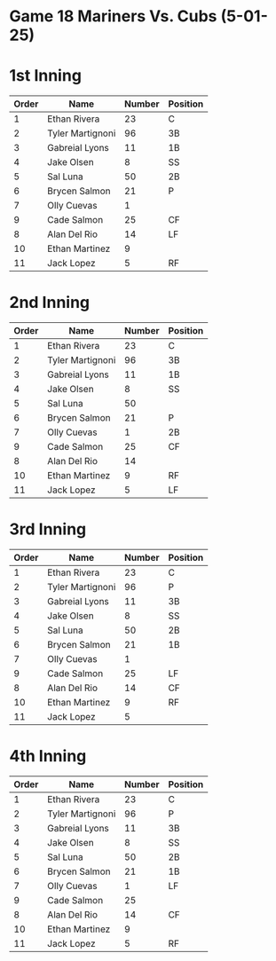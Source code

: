 # Game 18 Mariners Vs. Cubs (5-01-25)

# 1st Inning

| Order | Name | Number | Position |
| --- | --- 			 | --- | --- |
| 1   | Ethan Rivera     | 23  | C   |
| 2   | Tyler Martignoni | 96  | 3B  |
| 3   | Gabreial Lyons   | 11  | 1B  |
| 4   | Jake Olsen       | 8   | SS  |
| 5   | Sal Luna         | 50  | 2B  |
| 6   | Brycen Salmon    | 21  | P   |
| 7   | Olly Cuevas      | 1   |     |
| 9   | Cade Salmon      | 25  | CF  |
| 8   | Alan Del Rio     | 14  | LF  |
| 10  | Ethan Martinez   | 9   |     |
| 11  | Jack Lopez       | 5   | RF  |


# 2nd Inning

| Order | Name | Number | Position |
| --- | --- 			 | --- | --- |
| 1   | Ethan Rivera     | 23  | C   |
| 2   | Tyler Martignoni | 96  | 3B  |
| 3   | Gabreial Lyons   | 11  | 1B  |
| 4   | Jake Olsen       | 8   | SS  |
| 5   | Sal Luna         | 50  |     |
| 6   | Brycen Salmon    | 21  | P   |
| 7   | Olly Cuevas      | 1   | 2B  |
| 9   | Cade Salmon      | 25  | CF  |
| 8   | Alan Del Rio     | 14  |     |
| 10  | Ethan Martinez   | 9   | RF  |
| 11  | Jack Lopez       | 5   | LF  |

# 3rd Inning

| Order | Name | Number | Position |
| --- | --- 			 | --- | --- |
| 1   | Ethan Rivera     | 23  | C   |
| 2   | Tyler Martignoni | 96  | P   |
| 3   | Gabreial Lyons   | 11  | 3B  |
| 4   | Jake Olsen       | 8   | SS  |
| 5   | Sal Luna         | 50  | 2B  |
| 6   | Brycen Salmon    | 21  | 1B  |
| 7   | Olly Cuevas      | 1   |     |
| 9   | Cade Salmon      | 25  | LF  |
| 8   | Alan Del Rio     | 14  | CF  |
| 10  | Ethan Martinez   | 9   | RF  |
| 11  | Jack Lopez       | 5   |     |

# 4th Inning

| Order | Name | Number | Position |
| --- | --- 			 | --- | --- |
| 1   | Ethan Rivera     | 23  | C   |
| 2   | Tyler Martignoni | 96  | P   |
| 3   | Gabreial Lyons   | 11  | 3B  |
| 4   | Jake Olsen       | 8   | SS  |
| 5   | Sal Luna         | 50  | 2B  |
| 6   | Brycen Salmon    | 21  | 1B  |
| 7   | Olly Cuevas      | 1   | LF  |
| 9   | Cade Salmon      | 25  |     |
| 8   | Alan Del Rio     | 14  | CF  |
| 10  | Ethan Martinez   | 9   |     |
| 11  | Jack Lopez       | 5   | RF  |